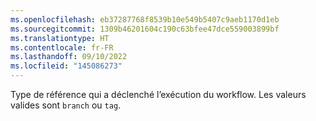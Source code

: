 ```yaml
---
ms.openlocfilehash: eb37287768f8539b10e549b5407c9aeb1170d1eb
ms.sourcegitcommit: 1309b46201604c190c63bfee47dce559003899bf
ms.translationtype: HT
ms.contentlocale: fr-FR
ms.lasthandoff: 09/10/2022
ms.locfileid: "145086273"
---
```

Type de référence qui a déclenché l’exécution du workflow. Les valeurs valides sont `branch` ou `tag`.
